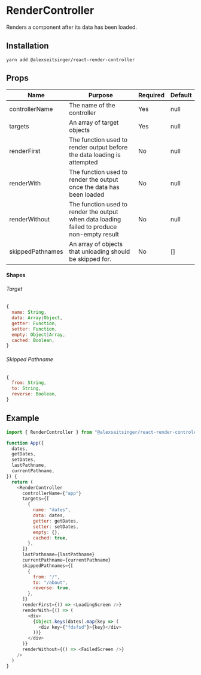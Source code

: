 # RenderController

Renders a component after its data has been loaded.

## Installation

```
yarn add @alexseitsinger/react-render-controller
```

## Props

__Name__         | __Purpose__                                                                                 | __Required__ | __Default__
---              | ---                                                                                         | ---          | ---
controllerName   | The name of the controller                                                                  | Yes          | null
targets          | An array of target objects                                                                  | Yes          | null
renderFirst      | The function used to render output before the data loading is attempted                     | No           | null
renderWith       | The function used to render the output once the data has been loaded                        | No           | null
renderWithout    | The function used to render the output when data loading failed to produce non-empty result | No           | null
skippedPathnames | An array of objects that unloading should be skipped for.                                   | No           | []

#### Shapes

###### Target

```javascript
{
  name: String,
  data: Array|Object,
  getter: Function,
  setter: Function,
  empty: Object|Array,
  cached: Boolean,
}
```

###### Skipped Pathname

```javascript
{
  from: String,
  to: String,
  reverse: Boolean,
}
```

## Example

```javascript
import { RenderController } from "@alexseitsinger/react-render-controler"

function App({
  dates,
  getDates,
  setDates,
  lastPathname,
  currentPathname,
}) {
  return (
    <RenderController
      controllerName={"app"}
      targets={[
        {
          name: "dates",
          data: dates,
          getter: getDates,
          setter: setDates,
          empty: {},
          cached: true,
        },
      ]}
      lastPathname={lastPathname}
      currentPathname={currentPathname}
      skippedPathnames={[
        {
          from: "/",
          to: "/about",
          reverse: true,
        },
      ]}
      renderFirst={() => <LoadingScreen />}
      renderWith={() => (
        <div>
          {Object.keys(dates).map(key => (
            <div key={"fdsfsd"}>{key}</div>
          ))}
        </div>
      )}
      renderWithout={() => <FailedScreen />}
    />
  )
}
```
